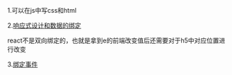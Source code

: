 1.可以在js中写css和html

2.[响应式设计和数据的绑定](https://jspang.com/detailed?id=46#toc332)

react不是双向绑定的，也就是拿到e的前端改变值后还需要对于h5中对应位置进行改变

3.[绑定事件](https://jspang.com/detailed?id=46#toc333)